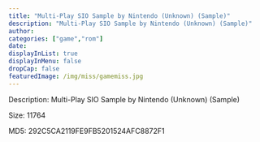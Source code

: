 ```yaml
---
title: "Multi-Play SIO Sample by Nintendo (Unknown) (Sample)"
description: "Multi-Play SIO Sample by Nintendo (Unknown) (Sample)"
author: 
categories: ["game","rom"]
date: 
displayInList: true
displayInMenu: false
dropCap: false
featuredImage: /img/miss/gamemiss.jpg
---
```


Description: Multi-Play SIO Sample by Nintendo (Unknown) (Sample)

Size: 11764

MD5: 292C5CA2119FE9FB5201524AFC8872F1


